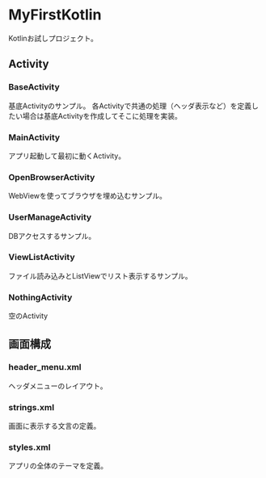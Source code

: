 # MyFirstKotlin
Kotlinお試しプロジェクト。

## Activity
### BaseActivity
基底Activityのサンプル。
各Activityで共通の処理（ヘッダ表示など）を定義したい場合は基底Activityを作成してそこに処理を実装。

### MainActivity
アプリ起動して最初に動くActivity。

### OpenBrowserActivity
WebViewを使ってブラウザを埋め込むサンプル。

### UserManageActivity
DBアクセスするサンプル。

### ViewListActivity
ファイル読み込みとListViewでリスト表示するサンプル。

### NothingActivity
空のActivity

## 画面構成
### header_menu.xml
ヘッダメニューのレイアウト。
### strings.xml
画面に表示する文言の定義。
### styles.xml
アプリの全体のテーマを定義。
### 
### 


